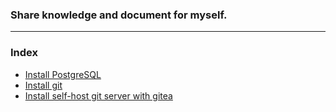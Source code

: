 ### Share knowledge and document for myself.
---
### Index
- [Install PostgreSQL](install-posgresql.md)
- [Install git](setup-git/install-git.md)
- [Install self-host git server with gitea](setup-git/server.md)